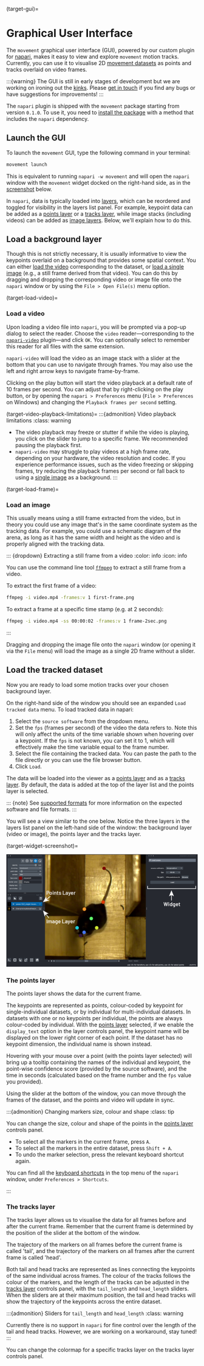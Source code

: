 (target-gui)=
# Graphical User Interface

The `movement` graphical user interface (GUI), powered by our custom plugin for
[napari](napari:), makes it easy to view and explore `movement`
motion tracks. Currently, you can use it to
visualise 2D [movement datasets](target-poses-and-bboxes-dataset)
as points and tracks overlaid on video frames.

:::{warning}
The GUI is still in early stages of development but we are working on ironing
out the [kinks](movement-github:issues?q=sort%3Aupdated-desc+is%3Aissue+state%3Aopen+label%3AGUI+label%3Abug).
Please [get in touch](target-get-in-touch)
if you find any bugs or have suggestions for improvements!
:::

The `napari` plugin is shipped with the `movement` package starting from
version `0.1.0`.  To use it, you need to
[install the package](target-installation) with a method that
includes the `napari` dependency.


## Launch the GUI

To launch the `movement` GUI, type the following command in your terminal:

```sh
movement launch
```

This is equivalent to running `napari -w movement` and will open the `napari`
window with the `movement` widget docked on the
right-hand side, as in the [screenshot](target-widget-screenshot) below.

In `napari`, data is typically loaded into [layers](napari:guides/layers.html),
which can be reordered and toggled for visibility in the layers list panel.
For example, keypoint data can be added as a
[points layer](napari:howtos/layers/points.html) or a [tracks layer](napari:howtos/layers/tracks.html),
while image stacks (including videos) can be added as
[image layers](napari:howtos/layers/image.html).
Below, we'll explain how to do this.

## Load a background layer

Though this is not strictly necessary, it is usually informative to
view the keypoints overlaid on a background that provides
some spatial context. You can either [load the video](target-load-video)
corresponding to the dataset, or [load a single image](target-load-frame) (e.g., a still frame derived from that video).
You can do this by dragging and dropping the corresponding video or image file onto the
`napari` window or by using the `File > Open File(s)` menu option.


(target-load-video)=
### Load a video

Upon loading a video file into `napari`, you will be prompted
via a pop-up dialog to select the reader.
Choose the `video` reader—corresponding to the
[`napari-video`](https://github.com/janclemenslab/napari-video)
plugin—and click `OK`. You can optionally select to remember this reader
for all files with the same extension.

`napari-video` will load the video as an image stack with a slider
at the bottom that you can use to navigate through frames.
You may also use the left and right arrow keys to navigate
frame-by-frame.

Clicking on the play button will start the video playback at a default
rate of 10 frames per second. You can adjust that by right-clicking on the
play button, or by opening the `napari > Preferences` menu
(`File > Preferences` on Windows) and changing
the `Playback frames per second` setting.

(target-video-playback-limitations)=
:::{admonition} Video playback limitations
:class: warning

- The video playback may freeze or stutter if while the video is playing, you click on the slider to jump
  to a specific frame. We recommended pausing the playback first.
- `napari-video` may struggle to play videos at a high frame rate, depending
  on your hardware, the video resolution and codec. If you experience
  performance issues, such as the video freezing or skipping frames,
  try reducing the playback frames per second or fall back to
  using a [single image](target-load-frame) as a background.
:::


(target-load-frame)=
### Load an image

This usually means using a still frame extracted from the video, but in theory
you could use any image that's in the same coordinate system as the
tracking data. For example, you could use a schematic diagram of the arena,
as long as it has the same width and height as the video and is
properly aligned with the tracking data.

::: {dropdown} Extracting a still frame from a video
:color: info
:icon: info

You can use the command line tool [`ffmpeg`](https://www.ffmpeg.org/)
to extract a still frame from a video.

To extract the first frame of a video:

```sh
ffmpeg -i video.mp4 -frames:v 1 first-frame.png
```

To extract a frame at a specific time stamp (e.g. at 2 seconds):

```sh
ffmpeg -i video.mp4 -ss 00:00:02 -frames:v 1 frame-2sec.png
```
:::

Dragging and dropping the image file onto the `napari` window
(or opening it via the `File` menu) will load the image
as a single 2D frame without a slider.

## Load the tracked dataset

Now you are ready to load some motion tracks over your chosen background layer.

On the right-hand side of the window you should see
an expanded `Load tracked data` menu. To load tracked data in napari:
1. Select the `source software` from the dropdown menu.
2. Set the `fps`  (frames per second) of the video the data refers to. Note this will only affect the units of the time variable shown when hovering over a keypoint. If the `fps` is not known, you can set it to 1, which will effectively make the time variable equal to the frame number.
3. Select the file containing the tracked data. You can paste the path to the file directly or you can use the file browser button.
4. Click `Load`.

The data will be loaded into the viewer as a
[points layer](napari:howtos/layers/points.html) and as a [tracks layer](napari:howtos/layers/tracks.html).
By default, the data is added at the top of the layer list and the points layer is selected.

::: {note}
See [supported formats](target-supported-formats) for more information on
the expected software and file formats.
:::


You will see a view similar to the one below. Notice the three
layers in the layers list panel on the left-hand side of the window: the
background layer (video or image), the points layer and the tracks layer.

(target-widget-screenshot)=

![napari widget with poses dataset loaded](../_static/napari_plugin_with_poses_as_points.png)


### The points layer
The points layer shows the data for the current frame.

The keypoints are represented as points, colour-coded by
keypoint for single-individual datasets, or by individual for
multi-individual datasets. In datasets with one or no keypoints per individual,
the points are always colour-coded by individual. With the [points layer](napari:howtos/layers/points.html) selected,
if we enable the `display_text` option in the
layer controls panel, the keypoint name will be displayed on the lower right corner of each point. If the
dataset has no keypoint dimension, the individual name is shown instead.

Hovering with your mouse over a point
(with the points layer selected) will
bring up a tooltip containing the names of the individual and keypoint,
the point-wise confidence score (provided by the source software),
and the time in seconds (calculated based on the frame number and
the `fps` value you provided).

Using the slider at the bottom of the window, you can move through
the frames of the dataset, and the points and video will update
in sync.

:::{admonition} Changing markers size, colour and shape
:class: tip

You can change the size, colour and shape of the points in the
[points layer](napari:howtos/layers/points.html) controls panel.

- To select all the markers in the current frame, press `A`.
- To select all the markers in the entire dataset, press `Shift + A`.
- To undo the marker selection, press the relevant keyboard shortcut again.

You can find all the [keyboard shortcuts](napari:guides/preferences.html#shortcuts) in the top menu of the
`napari` window, under `Preferences > Shortcuts`.

:::


### The tracks layer

The tracks layer allows us to visualise the data for all frames before and after the current frame.
Remember that the current frame is determined by the position of the slider at the bottom of the window.

The trajectory of the markers on all frames before the current frame is called 'tail',
and the trajectory of the markers on all frames after the current frame is called 'head'.

Both tail and head tracks are represented as lines connecting the keypoints
of the same individual across frames. The colour of the tracks follows
the colour of the markers, and the length of the tracks can be adjusted in the
[tracks layer](napari:howtos/layers/tracks.html) controls panel, with the `tail_length` and `head_length` sliders.
When the sliders are at their maximum position, the tail and head tracks will show the trajectory of the
keypoints across the entire dataset.

:::{admonition} Sliders for `tail_length` and `head_length`
:class: warning

Currently there is no support in `napari` for fine control
over the length of the tail and head tracks. However, we are
working on a workaround, stay tuned!
:::

You can change the colormap for a specific tracks layer on the tracks layer controls panel.
